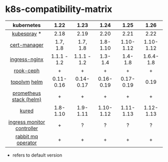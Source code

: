 # k8s-compatibility-matrix

| kubernetes | 1.22 | 1.23 | 1.24 | 1.25 | 1.26 |
|:---:|:---:|:---:|:---:|:---:|:---:|
| [kubespray](https://github.com/kubernetes-sigs/kubespray/releases) * | 2.18 | 2.19 | 2.20 | 2.21 | 2.22 |
| [cert-manager](https://cert-manager.io/docs/installation/supported-releases/) | 1.7, 1.8 | 1.7, 1.8 | 1.8-1.10 | 1.10-1.12 | 1.10-1.12 |
| [ingress-nginx](https://github.com/kubernetes/ingress-nginx#supported-versions-table) | 1.1.1 - 1.2 | 1.1.1 - 1.2 | 1.3-1.4 | 1.4-1.8 | 1.6.4-1.8 | 
| [rook-ceph](https://rook.github.io/docs/rook/v1.9/ceph-upgrade.html) | + | + | + | + | + | 
| [topolvm](https://github.com/topolvm/topolvm#supported-environments) [helm](https://github.com/topolvm/topolvm/tree/main/charts/topolvm) | 0.11-0.16 | 0.14-0.17 | 0.16-0.19 | 0.17-0.19 | 0.19 |
| [prometheus stack (helm)](https://github.com/prometheus-community/helm-charts/blob/main/charts/kube-prometheus-stack/README.md#upgrading-chart) | + | + | + | + | + |
| [kured](https://kured.dev/docs/installation/#kubernetes--os-compatibility) | 1.8-1.10 | 1.9-1.11 | 1.10-1.12 | 1.11-1.13 | 1.12-1.13
| [ingress monitor controller](https://github.com/pavel1337/IngressMonitorController/tree/support-k8s-1.22) | + | ? | ? | ? | ? 
| [rabbit mq operator](https://github.com/rabbitmq/cluster-operator#supported-versions) | + | + | + | + | + |

* refers to default version
